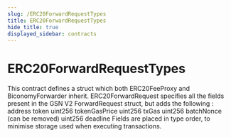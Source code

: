 ```yaml
---
slug: /ERC20ForwardRequestTypes
title: ERC20ForwardRequestTypes
hide_title: true
displayed_sidebar: contracts
---
```


# ERC20ForwardRequestTypes

This contract defines a struct which both ERC20FeeProxy and BiconomyForwarder inherit. ERC20ForwardRequest specifies all the fields present in the GSN V2 ForwardRequest struct, but adds the following : address token uint256 tokenGasPrice uint256 txGas uint256 batchNonce (can be removed) uint256 deadline Fields are placed in type order, to minimise storage used when executing transactions.
